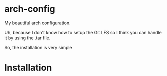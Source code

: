 # arch-config
My beautiful arch configuration.

Uh, because I don't know how to setup the Git LFS so I think you can handle it by using the .tar file.

So, the installation is very simple

# Installation

